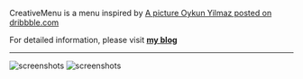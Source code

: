 CreativeMenu is a menu inspired by [A picture Oykun Yilmaz posted on dribbble.com](http://dribbble.com/shots/447932-Create-memory-Android-)

For detailed information, please visit [**my blog**](http://keywind.me/?p=245)

---

![screenshots](http://keywind.me/wp-content/uploads/2012/03/keywind_80.gif) ![screenshots](http://keywind.me/wp-content/uploads/2012/03/keywind_101.gif) 